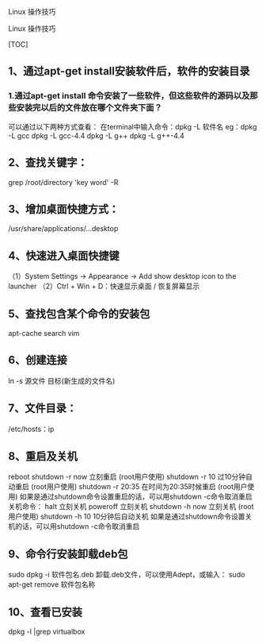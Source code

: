 Linux  操作技巧

Linux  操作技巧

[TOC]

## 1、通过apt-get install安装软件后，软件的安装目录
### 1.通过apt-get install 命令安装了一些软件，但这些软件的源码以及那些安装完以后的文件放在哪个文件夹下面？
可以通过以下两种方式查看：
在terminal中输入命令：dpkg -L 软件名
eg：dpkg -L gcc
dpkg -L gcc-4.4
dpkg -L g++
dpkg -L g++-4.4
## 2、查找关键字：
grep /root/directory 'key word' -R

## 3、增加桌面快捷方式：
/usr/share/applications/...desktop

## 4、快速进入桌面快捷键
（1）System Settings -> Appearance -> Add show desktop icon to the launcher
（2）Ctrl + Win + D：快速显示桌面 / 恢复屏幕显示

## 5、查找包含某个命令的安装包
apt-cache search vim

## 6、创建连接
ln -s 源文件 目标(新生成的文件名)

## 7、文件目录：
/etc/hosts：ip

## 8、重启及关机
reboot
shutdown -r now 立刻重启 (root用户使用)
shutdown -r 10 过10分钟自动重启 (root用户使用)
shutdown -r 20:35 在时间为20:35时候重启 (root用户使用)
如果是通过shutdown命令设置重启的话，可以用shutdown -c命令取消重启
关机命令：
halt 立刻关机
poweroff 立刻关机
shutdown -h now 立刻关机 (root用户使用)
shutdown -h 10 10分钟后自动关机
如果是通过shutdown命令设置关机的话，可以用shutdown -c命令取消重启
## 9、命令行安装卸载deb包
sudo dpkg -i 软件包名.deb
卸载.deb文件，可以使用Adept，或输入：
sudo apt-get remove 软件包名称
## 10、查看已安装
dpkg -l |grep virtualbox